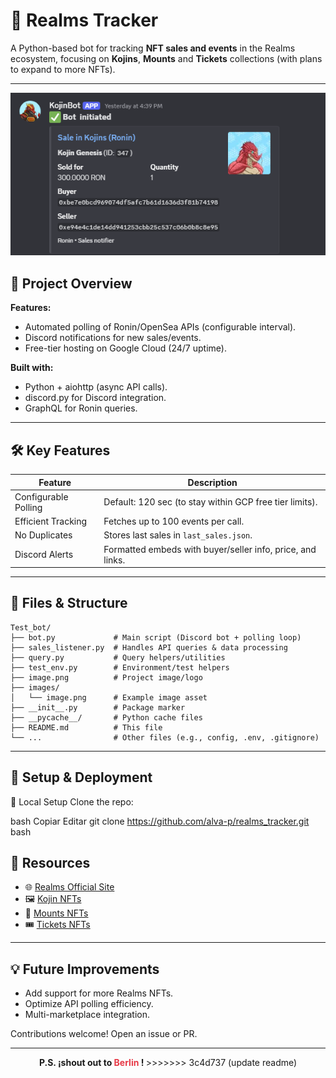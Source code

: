 
# 🐉 Realms Tracker

A Python-based bot for tracking **NFT sales and events** in the Realms ecosystem, focusing on **Kojins**, **Mounts** and **Tickets** collections (with plans to expand to more NFTs).

---


![Realms Tracker logo](images/image.png)

## 📌 Project Overview

**Features:**
- Automated polling of Ronin/OpenSea APIs (configurable interval).
- Discord notifications for new sales/events.
- Free-tier hosting on Google Cloud (24/7 uptime).

**Built with:**
- Python + aiohttp (async API calls).
- discord.py for Discord integration.
- GraphQL for Ronin queries.

---

## 🛠️ Key Features

| Feature              | Description                                                                 |
|----------------------|-----------------------------------------------------------------------------|
| Configurable Polling | Default: 120 sec (to stay within GCP free tier limits).                     |
| Efficient Tracking   | Fetches up to 100 events per call.                                          |
| No Duplicates        | Stores last sales in `last_sales.json`.                                     |
| Discord Alerts       | Formatted embeds with buyer/seller info, price, and links.                  |

---

## 📂 Files & Structure

```
Test_bot/
├── bot.py             # Main script (Discord bot + polling loop)
├── sales_listener.py  # Handles API queries & data processing
├── query.py           # Query helpers/utilities
├── test_env.py        # Environment/test helpers
├── image.png          # Project image/logo
├── images/
│   └── image.png      # Example image asset
├── __init__.py        # Package marker
├── __pycache__/       # Python cache files
├── README.md          # This file
└── ...                # Other files (e.g., config, .env, .gitignore)
```

---

## 🚀 Setup & Deployment
🔧 Local Setup
Clone the repo:

bash
Copiar
Editar
git clone https://github.com/alva-p/realms_tracker.git
bash

## 🔗 Resources

- 🌐 [Realms Official Site](https://realms.game/)
- 🖼️ [Kojin NFTs](https://marketplace.skymavis.com/collections/kojin)
- 🐴 [Mounts NFTs](https://marketplace.roninchain.com/collections/realmsmounts)
- 🎟️ [Tickets NFTs](https://marketplace.roninchain.com/collections/realms-tickets)

---

## 💡 Future Improvements

- Add support for more Realms NFTs.
- Optimize API polling efficiency.
- Multi-marketplace integration.

Contributions welcome! Open an issue or PR.

---

<div align="center">
	<strong> P.S. ¡shout out to <span style="color:#e63946;">Berlin </span>! </strong>
>>>>>>> 3c4d737 (update readme)
</div>